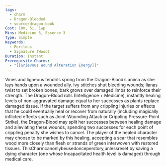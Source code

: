 ```yaml
---
tags:
  - charm
  - Dragon-Blooded
  - source/dragon-book
Cost: 10m, 5i, 1wp
Mins: Medicine 5, Essence 3
Type: Simple
Keywords:
  - Perilous
  - Signature (Wood)
Duration: Instant
Prerequisite Charms:
  - "[[Grievous Wound Alteration Energy]]"
---
```

Vines and ligneous tendrils spring from the Dragon-Blood’s anima as she lays hands upon a wounded ally. Ivy stitches shut bleeding wounds; lianas twist to set broken bones; bark grows over damaged limbs to reinforce their strength. The Dragon-Blood rolls (Intelligence + Medicine), instantly healing levels of non-aggravated damage equal to her successes as plants replace damaged tissue. If the target suffers from any crippling injuries or effects that he could eventually heal or recover from naturally (including magically inflicted effects such as Joint-Wounding Attack or Crippling Pressure-Point Strike), the Dragon-Blood may split her successes between healing damage and alleviating these wounds, spending two successes for each point of crippling penalty she wishes to cancel. The player of the healed character may choose to be marked by this healing, accepting a scar that resembles wood more closely than flesh or strands of green interwoven with restored tissues. ThisCharmcanonlybeusedonceperstory,unlessreset by saving a dying character (one whose Incapacitated health level is damaged) through medical care.